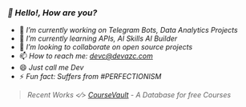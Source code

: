 ### *🍊 Hello!, How are you?*

- 🔭 *I’m currently working on Telegram Bots, Data Analytics Projects*
- 🌱 *I’m currently learning APIs, AI Skills AI Builder*
- 👯 *I’m looking to collaborate on open source projects*
- 📫 *How to reach me: devc@devazc.com*
- 😄 *Just call me Dev*
- ⚡ *Fun fact: Suffers from #PERFECTIONISM*

 > *Recent Works <⁄> *[CourseVault](coursevault.super.site)* - A Database for free Courses*
